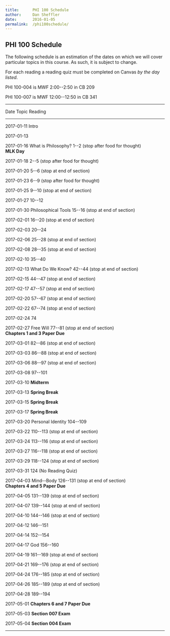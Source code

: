 ```yaml
---
title:      PHI 100 Schedule
author:     Dan Sheffler
date:       2016-01-05
permalink:  /phi100schedule/
---
```


## PHI 100 Schedule ##


The following schedule is an estimation of the dates on which we will
cover particular topics in this course. As such, it is subject to
change.

For each reading a reading quiz must be completed on Canvas *by the day listed*.

PHI 100-004 is MWF 2:00--2:50 in CB 209

PHI 100-007 is MWF 12:00--12:50 in CB 341


-------------------------------------------------------------------
Date       Topic                Reading
---------- -------------------- -----------------------------------
2017-01-11 Intro

2017-01-13

2017-01-16 What is Philosophy?  1--2 (stop after food for thought)\
                                **MLK Day**

2017-01-18                      2--5 (stop after food for thought)

2017-01-20                      5--6 (stop at end of section)

2017-01-23                      6--9 (stop after food for thought)

2017-01-25                      9--10 (stop at end of section)

2017-01-27                      10--12

2017-01-30 Philosophical Tools  15--16 (stop at end of section)

2017-02-01                      16--20 (stop at end of section)

2017-02-03                      20--24

2017-02-06                      25--28 (stop at end of section)

2017-02-08                      28--35 (stop at end of section)

2017-02-10                      35--40

2017-02-13 What Do We Know?     42--44 (stop at end of section)

2017-02-15                      44--47 (stop at end of section)

2017-02-17                      47--57 (stop at end of section)

2017-02-20                      57--67 (stop at end of section)

2017-02-22                      67--74 (stop at end of section)

2017-02-24                      74

2017-02-27 Free Will            77--81 (stop at end of section)\
                                **Chapters 1 and 3 Paper Due**

2017-03-01                      82--86 (stop at end of section)

2017-03-03                      86--88 (stop at end of section)

2017-03-06                      88--97 (stop at end of section)

2017-03-08                      97--101

2017-03-10                      **Midterm**

2017-03-13                      **Spring Break**

2017-03-15                      **Spring Break**

2017-03-17                      **Spring Break**

2017-03-20 Personal Identity    104--109

2017-03-22                      110--113 (stop at end of section)

2017-03-24                      113--116 (stop at end of section)

2017-03-27                      116--118 (stop at end of section)

2017-03-29                      118--124 (stop at end of section)

2017-03-31                      124 (No Reading Quiz)

2017-04-03 Mind--Body           126--131 (stop at end of section)\
                                **Chapters 4 and 5 Paper Due**

2017-04-05                      131--139 (stop at end of section)

2017-04-07                      139--144 (stop at end of section)

2017-04-10                      144--146 (stop at end of section)

2017-04-12                      146--151

2017-04-14                      152--154

2017-04-17 God                  156--160

2017-04-19                      161--169 (stop at end of section)

2017-04-21                      169--176 (stop at end of section)

2017-04-24                      176--185 (stop at end of section)

2017-04-26                      185--189 (stop at end of section)

2017-04-28                      189--194

2017-05-01                      **Chapters 6 and 7 Paper Due**

2017-05-03                      **Section 007 Exam**

2017-05-04                      **Section 004 Exam**
---------- -------------------- -----------------------------------
